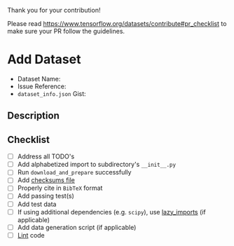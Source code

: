 Thank you for your contribution!

Please read https://www.tensorflow.org/datasets/contribute#pr_checklist to make sure your PR follow the guidelines.

# Add Dataset

* Dataset Name: <name>
* Issue Reference: <link>
* `dataset_info.json` Gist: <link>

## Description

<description>

## Checklist

* [ ] Address all TODO's
* [ ] Add alphabetized import to subdirectory's `__init__.py`
* [ ] Run `download_and_prepare` successfully
* [ ] Add [checksums file](https://www.tensorflow.org/datasets/add_dataset#2_run_download_and_prepare_locally)
* [ ] Properly cite in `BibTeX` format
* [ ] Add passing test(s)
* [ ] Add test data
* [ ] If using additional dependencies (e.g. `scipy`), use [lazy_imports](https://www.tensorflow.org/datasets/add_dataset#extra_dependencies) (if applicable)
* [ ] Add data generation script (if applicable)
* [ ] [Lint](https://www.tensorflow.org/datasets/add_dataset#5_check_your_code_style) code
